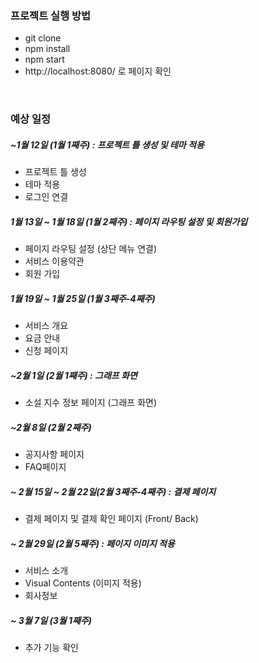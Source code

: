 
### 프로젝트 실행 방법

- git clone
- npm install
- npm start
- http://localhost:8080/ 로 페이지 확인 

<br>

### 예상 일정 

##### ~1월 12일 (1월 1째주) : 프로젝트 틀 생성 및 테마 적용
- 프로젝트 틀 생성
- 테마 적용
- 로그인 연결

##### 1월 13일 ~ 1월 18일 (1월 2째주) : 페이지 라우팅 설정 및 회원가입 
- 페이지 라우팅 설정 (상단 메뉴 연결) 
- 서비스 이용약관 
- 회원 가입

##### 1월 19일 ~ 1월 25일 (1월 3째주-4째주)
- 서비스 개요
- 요금 안내
- 신청 페이지

##### ~2월 1일 (2월 1째주) : 그래프 화면
- 소설 지수 정보 페이지 (그래프 화면)

##### ~2월 8일 (2월 2째주)
- 공지사항 페이지
- FAQ페이지

##### ~ 2월 15일 ~ 2월 22일(2월 3째주-4째주) : 결제 페이지
- 결제 페이지 및 결제 확인 페이지 (Front/ Back)

##### ~ 2월 29일 (2월 5째주) : 페이지 이미지 적용
- 서비스 소개 
- Visual Contents (이미지 적용)
- 회사정보

##### ~ 3월 7일 (3월 1째주)
- 추가 기능 확인 


